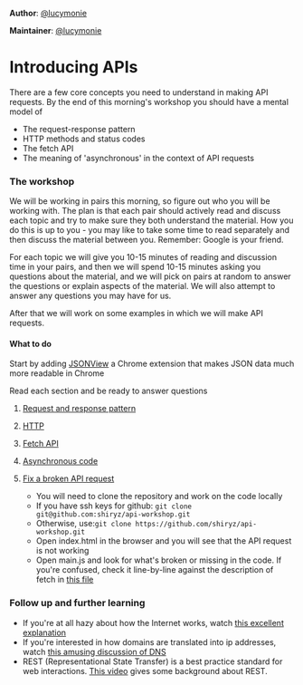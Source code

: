 **Author**: [@lucymonie](https://github.com/lucymonie)  

**Maintainer**: [@lucymonie](https://github.com/lucymonie)

# Introducing APIs

There are a few core concepts you need to understand in making API requests. By the end of this morning's workshop you should have a mental model of
- The request-response pattern
- HTTP methods and status codes
- The fetch API
- The meaning of 'asynchronous' in the context of API requests

### The workshop
We will be working in pairs this morning, so figure out who you will be working with. The plan is that each pair should actively read and discuss each topic and try to make sure they both understand the material. How you do this is up to you - you may like to take some time to read separately and then discuss the material between you. Remember: Google is your friend.

For each topic we will give you 10-15 minutes of reading and discussion time in your pairs, and then we will spend 10-15 minutes asking you questions about the material, and we will pick on pairs at random to answer the questions or explain aspects of the material. We will also attempt to answer any questions you may have for us.

After that we will work on some examples in which we will make API requests.

#### What to do
Start by adding [JSONView](https://chrome.google.com/webstore/detail/jsonview/chklaanhfefbnpoihckbnefhakgolnmc) a Chrome extension that makes JSON data much more readable in Chrome

Read each section and be ready to answer questions  

1. [Request and response pattern](https://github.com/shiryz/api-workshop/blob/master/01-request-response.md)  

2. [HTTP](https://github.com/shiryz/api-workshop/blob/master/02-http.md)  

3. [Fetch API](https://github.com/shiryz/api-workshop/blob/master/03-fetch.md)  

4. [Asynchronous code](https://github.com/shiryz/api-workshop/blob/master/04-asynchonous.md)  

5. [Fix a broken API request](https://github.com/shiryz/api-workshop/blob/master/api-example)  
    - You will need to clone the repository and work on the code locally
    - If you have ssh keys for github: `git clone git@github.com:shiryz/api-workshop.git`
    - Otherwise, use:`git clone https://github.com/shiryz/api-workshop.git`
    - Open index.html in the browser and you will see that the API request is not working
    - Open main.js and look for what's broken or missing in the code. If you're confused, check it line-by-line against the description of fetch in [this file](https://github.com/shiryz/api-workshop/blob/master/03-fetch.md)


### Follow up and further learning
- If you're at all hazy about how the Internet works, watch [this excellent explanation]( https://www.youtube.com/watch?v=7_LPdttKXPc)
- If you're interested in how domains are translated into ip addresses, watch [this amusing discussion of DNS](https://www.youtube.com/watch?v=72snZctFFtA)
- REST (Representational State Transfer) is a best practice standard for web interactions. [This video](https://www.youtube.com/watch?v=YCcAE2SCQ6k) gives some background about REST.
